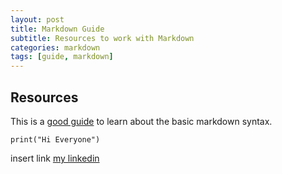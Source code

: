 ```yaml
---
layout: post
title: Markdown Guide
subtitle: Resources to work with Markdown
categories: markdown
tags: [guide, markdown]
---
```


## Resources

This is a [good guide](https://www.markdownguide.org/basic-syntax/) to learn about the basic markdown syntax.

``` 
print("Hi Everyone")

```

insert link [my linkedin](https://www.linkedin.com/feed/)
